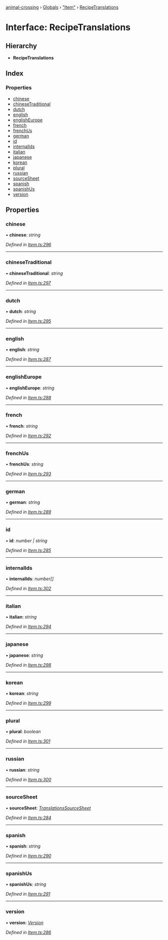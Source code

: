 [animal-crossing](../README.md) › [Globals](../globals.md) › ["Item"](../modules/_item_.md) › [RecipeTranslations](_item_.recipetranslations.md)

# Interface: RecipeTranslations

## Hierarchy

* **RecipeTranslations**

## Index

### Properties

* [chinese](_item_.recipetranslations.md#chinese)
* [chineseTraditional](_item_.recipetranslations.md#chinesetraditional)
* [dutch](_item_.recipetranslations.md#dutch)
* [english](_item_.recipetranslations.md#english)
* [englishEurope](_item_.recipetranslations.md#englisheurope)
* [french](_item_.recipetranslations.md#french)
* [frenchUs](_item_.recipetranslations.md#frenchus)
* [german](_item_.recipetranslations.md#german)
* [id](_item_.recipetranslations.md#id)
* [internalIds](_item_.recipetranslations.md#internalids)
* [italian](_item_.recipetranslations.md#italian)
* [japanese](_item_.recipetranslations.md#japanese)
* [korean](_item_.recipetranslations.md#korean)
* [plural](_item_.recipetranslations.md#plural)
* [russian](_item_.recipetranslations.md#russian)
* [sourceSheet](_item_.recipetranslations.md#sourcesheet)
* [spanish](_item_.recipetranslations.md#spanish)
* [spanishUs](_item_.recipetranslations.md#spanishus)
* [version](_item_.recipetranslations.md#version)

## Properties

###  chinese

• **chinese**: *string*

*Defined in [Item.ts:296](https://github.com/Norviah/animal-crossing/blob/caec6ad/module/types/Item.ts#L296)*

___

###  chineseTraditional

• **chineseTraditional**: *string*

*Defined in [Item.ts:297](https://github.com/Norviah/animal-crossing/blob/caec6ad/module/types/Item.ts#L297)*

___

###  dutch

• **dutch**: *string*

*Defined in [Item.ts:295](https://github.com/Norviah/animal-crossing/blob/caec6ad/module/types/Item.ts#L295)*

___

###  english

• **english**: *string*

*Defined in [Item.ts:287](https://github.com/Norviah/animal-crossing/blob/caec6ad/module/types/Item.ts#L287)*

___

###  englishEurope

• **englishEurope**: *string*

*Defined in [Item.ts:288](https://github.com/Norviah/animal-crossing/blob/caec6ad/module/types/Item.ts#L288)*

___

###  french

• **french**: *string*

*Defined in [Item.ts:292](https://github.com/Norviah/animal-crossing/blob/caec6ad/module/types/Item.ts#L292)*

___

###  frenchUs

• **frenchUs**: *string*

*Defined in [Item.ts:293](https://github.com/Norviah/animal-crossing/blob/caec6ad/module/types/Item.ts#L293)*

___

###  german

• **german**: *string*

*Defined in [Item.ts:289](https://github.com/Norviah/animal-crossing/blob/caec6ad/module/types/Item.ts#L289)*

___

###  id

• **id**: *number | string*

*Defined in [Item.ts:285](https://github.com/Norviah/animal-crossing/blob/caec6ad/module/types/Item.ts#L285)*

___

###  internalIds

• **internalIds**: *number[]*

*Defined in [Item.ts:302](https://github.com/Norviah/animal-crossing/blob/caec6ad/module/types/Item.ts#L302)*

___

###  italian

• **italian**: *string*

*Defined in [Item.ts:294](https://github.com/Norviah/animal-crossing/blob/caec6ad/module/types/Item.ts#L294)*

___

###  japanese

• **japanese**: *string*

*Defined in [Item.ts:298](https://github.com/Norviah/animal-crossing/blob/caec6ad/module/types/Item.ts#L298)*

___

###  korean

• **korean**: *string*

*Defined in [Item.ts:299](https://github.com/Norviah/animal-crossing/blob/caec6ad/module/types/Item.ts#L299)*

___

###  plural

• **plural**: *boolean*

*Defined in [Item.ts:301](https://github.com/Norviah/animal-crossing/blob/caec6ad/module/types/Item.ts#L301)*

___

###  russian

• **russian**: *string*

*Defined in [Item.ts:300](https://github.com/Norviah/animal-crossing/blob/caec6ad/module/types/Item.ts#L300)*

___

###  sourceSheet

• **sourceSheet**: *[TranslationsSourceSheet](../enums/_item_.translationssourcesheet.md)*

*Defined in [Item.ts:284](https://github.com/Norviah/animal-crossing/blob/caec6ad/module/types/Item.ts#L284)*

___

###  spanish

• **spanish**: *string*

*Defined in [Item.ts:290](https://github.com/Norviah/animal-crossing/blob/caec6ad/module/types/Item.ts#L290)*

___

###  spanishUs

• **spanishUs**: *string*

*Defined in [Item.ts:291](https://github.com/Norviah/animal-crossing/blob/caec6ad/module/types/Item.ts#L291)*

___

###  version

• **version**: *[Version](../enums/_item_.version.md)*

*Defined in [Item.ts:286](https://github.com/Norviah/animal-crossing/blob/caec6ad/module/types/Item.ts#L286)*
